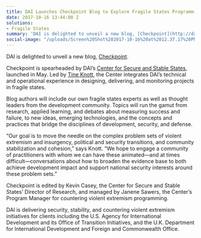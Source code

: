 ```yaml
---
title: DAI Launches Checkpoint Blog to Explore Fragile States Programming
date: 2017-10-16 13:44:00 Z
solutions:
- Fragile States
summary: 'DAI is delighted to unveil a new blog, [Checkpoint](http://dai-global-checkpoint.com/). '
social-image: "/uploads/Screen%20Shot%202017-10-16%20at%2012.37.17%20PM.png"
---
```


DAI is delighted to unveil a new blog, [Checkpoint](http://dai-global-checkpoint.com/). 

Checkpoint is spearheaded by DAI’s [Center for Secure and Stable States](https://www.dai.com/our-work/solutions/fragile-states), launched in May. Led by [Tine Knott](https://www.dai.com/who-we-are/our-team/tine-knott), the Center integrates DAI’s technical and operational experience in designing, delivering, and monitoring projects in fragile states.

Blog authors will include our own fragile states experts as well as thought leaders from the development community. Topics will run the gamut from research, applied learning, and debates about measuring success and failure, to new ideas, emerging technologies, and the concepts and practices that bridge the disciplines of development, security, and defense.

“Our goal is to move the needle on the complex problem sets of violent extremism and insurgency, political and security transitions, and community stabilization and cohesion,” says Knott. “We hope to engage a community of practitioners with whom we can have these animated—and at times difficult—conversations about how to broaden the evidence base to both achieve development impact and support national security interests around these problem sets.”

Checkpoint is edited by Kevin Casey, the Center for Secure and Stable States’ Director of Research, and managed by Janene Sawers, the Center’s Program Manager for countering violent extremism programming.

DAI is delivering security, stability, and countering violent extremism initiatives for clients including the U.S. Agency for International Development and its Office of Transition Initiatives, and the U.K. Department for International Development and Foreign and Commonwealth Office.